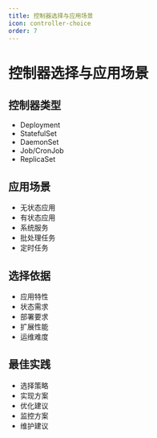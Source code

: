 ```yaml
---
title: 控制器选择与应用场景
icon: controller-choice
order: 7
---
```


# 控制器选择与应用场景

## 控制器类型
- Deployment
- StatefulSet
- DaemonSet
- Job/CronJob
- ReplicaSet

## 应用场景
- 无状态应用
- 有状态应用
- 系统服务
- 批处理任务
- 定时任务

## 选择依据
- 应用特性
- 状态需求
- 部署要求
- 扩展性能
- 运维难度

## 最佳实践
- 选择策略
- 实现方案
- 优化建议
- 监控方案
- 维护建议
